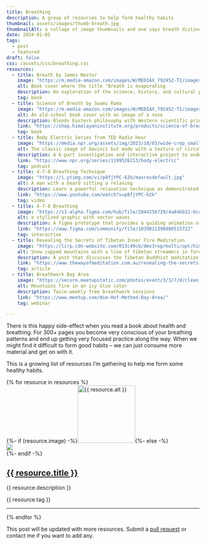 ```yaml
---
title: Breathing
description: A group of resources to help form healthy habits
thumbnail: assets/images/thumb-breath.jpg
thumbnailAlt: a collage of image thumbnails and one says breath distinctly
date: 2024-01-01
tags:
  - post
  - featured
draft: false
css: /assets/css/breathing.css
resources:
  - title: Breath by James Nestor
    image: "https://m.media-amazon.com/images/W/MEDIAX_792452-T2/images/I/71OfD29lJRL._AC_UF1000,1000_QL80_.jpg"
    alt: Book cover where the title "Breath is evaporating
    description: An exploration of the science, history, and cultural practices surrounding breathing, revealing its profound impact on our health, well-being, and overall quality of life.
    tag: book
  - title: Science of Breath by Swami Rama
    image: "https://m.media-amazon.com/images/W/MEDIAX_792452-T1/images/I/61IXOdrYkAL._AC_UY436_FMwebp_QL65_.jpg"
    alt: An old-school book cover with an image of a nose
    description: Blends Eastern philosophy with Western scientific principles, providing a holistic understanding of the breath's influence on health, vitality, and connection to self.
    link: "https://shop.himalayaninstitute.org/products/science-of-breath"
    tag: book
  - title: Body Electric Series from TED Radio Hour
    image: "https://media.npr.org/assets/img/2023/10/03/wide-crop_smaller-size_wide-3b69d8656a0df59c57282aecec17f1f05909124c.jpg"
    alt: The classic image of davinci but made with a texture of circuts
    description: A 6-part investigation and interactive project to understand the impact of your tech on your body … and how to live better with your devices.
    link: "https://www.npr.org/series/1199526213/body-electric"
    tag: podcast
  - title: 4-7-8 Breathing Technique
    image: "https://i.ytimg.com/vi/p8fjYPC-k2k/maxresdefault.jpg"
    alt: A man with a beard sitting a relaxing
    description: Learn a powerful relaxation technique as demonstrated by Dr. Weil. A daily practice that can bring great calmness to the body.
    link: "https://www.youtube.com/watch?v=p8fjYPC-k2k"
    tag: video
  - title: 4-7-8 Breathing
    image: "https://s3-alpha.figma.com/hub/file/2844256729/4a84bb31-0cd4-4a21-aa85-555cfab8961f-cover.png"
    alt: a stylized graphic with vector waves
    description: A figma prototype that provides a guiding animation of a breathing technique
    link: "https://www.figma.com/community/file/1039811396080515722"
    tag: interactive
  - title: Revealing the Secrets of Tibetan Inner Fire Meditation
    image: "https://lirp.cdn-website.com/013c49cb/dms3rep/multi/opt/himalayas-g188aeff57_1280-1920w.jpg"
    alt: Snow capped mountains with a line of tibetan streamers in foreground
    description: A post that discusses the Tibetan Buddhist meditation practice of Inner Fire Meditation (Tummo). It reveals instructions for this secret practice that are said to improve concentration, health, open the chakras, and cultivate bliss and confidence.
    link: "https://www.thewayofmeditation.com.au/revealing-the-secrets-of-tibetan-inner-fire-meditation"
    tag: article
  - title: Breathwork Bay Area
    image: "https://secure.meetupstatic.com/photos/event/3/3/7/d/clean_510373181.webp"
    alt: Mountains fire in an icy blue color
    description: Twice-weekly free breathwork sessions
    link: "https://www.meetup.com/Wim-Hof-Method-Bay-Area/"
    tag: webinar

---
```


There is this happy side-effect when you read a book about health and breathing. For 300+ pages you become very conscious of your breathing patterns and end up getting very focused practice along the way. When we might find it difficult to form good habits – we can just consume more material and get on with it. 

This is a growing list of resources I’m gathering to help me form some healthy habits. 

<div class="grid">{% for resource in resources %}
    <div class="card">
        {%- if (resource.image) -%}<a href="{{ resource.link }}" rel="norefer"><img class="custom-size-images" src="{{ resource.image }}" alt="{{ resource.alt }}" width="150px"></a>{%- else -%}<div><img class="custom-size-images" src="https://placehold.co/600x400?text=Take+a+deep+breath"></div>{%- endif -%}
        <div class="card-body">
            <a href="{{ resource.link }}" rel="norefer"><h2> {{ resource.title }} </h2></a>
            <p>{{ resource.description }}</p>
        </div>
        <div class="card-footer">
            <div class="resource-tag">{{ resource.tag }}</div>
            <hr>
        </div>
    </div>{% endfor %}</div>


This post will be updated with more resources. Submit a [pull request](https://github.com/andypbrowne/andypbrowne/blob/main/content/blog/breathing/breathing.md?plain=1) or contact me if you want to add any. 